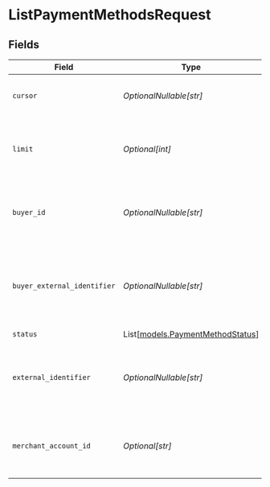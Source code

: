 # ListPaymentMethodsRequest


## Fields

| Field                                                                | Type                                                                 | Required                                                             | Description                                                          | Example                                                              |
| -------------------------------------------------------------------- | -------------------------------------------------------------------- | -------------------------------------------------------------------- | -------------------------------------------------------------------- | -------------------------------------------------------------------- |
| `cursor`                                                             | *OptionalNullable[str]*                                              | :heavy_minus_sign:                                                   | A pointer to the page of results to return.                          | ZXhhbXBsZTE                                                          |
| `limit`                                                              | *Optional[int]*                                                      | :heavy_minus_sign:                                                   | The maximum number of items that are at returned.                    | 20                                                                   |
| `buyer_id`                                                           | *OptionalNullable[str]*                                              | :heavy_minus_sign:                                                   | The ID of the buyer to filter payment methods by.                    | fe26475d-ec3e-4884-9553-f7356683f7f9                                 |
| `buyer_external_identifier`                                          | *OptionalNullable[str]*                                              | :heavy_minus_sign:                                                   | The external identifier of the buyer to filter payment methods by.   | buyer-12345                                                          |
| `status`                                                             | List[[models.PaymentMethodStatus](../models/paymentmethodstatus.md)] | :heavy_minus_sign:                                                   | N/A                                                                  |                                                                      |
| `external_identifier`                                                | *OptionalNullable[str]*                                              | :heavy_minus_sign:                                                   | The external identifier of the payment method to filter by.          | payment-method-12345                                                 |
| `merchant_account_id`                                                | *Optional[str]*                                                      | :heavy_minus_sign:                                                   | The ID of the merchant account to use for this request.              | default                                                              |